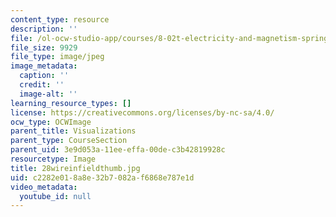 ```yaml
---
content_type: resource
description: ''
file: /ol-ocw-studio-app/courses/8-02t-electricity-and-magnetism-spring-2005/c2282e018a8e32b7082af6868e787e1d_28wireinfieldthumb.jpg
file_size: 9929
file_type: image/jpeg
image_metadata:
  caption: ''
  credit: ''
  image-alt: ''
learning_resource_types: []
license: https://creativecommons.org/licenses/by-nc-sa/4.0/
ocw_type: OCWImage
parent_title: Visualizations
parent_type: CourseSection
parent_uid: 3e9d053a-11ee-effa-00de-c3b42819928c
resourcetype: Image
title: 28wireinfieldthumb.jpg
uid: c2282e01-8a8e-32b7-082a-f6868e787e1d
video_metadata:
  youtube_id: null
---
```

